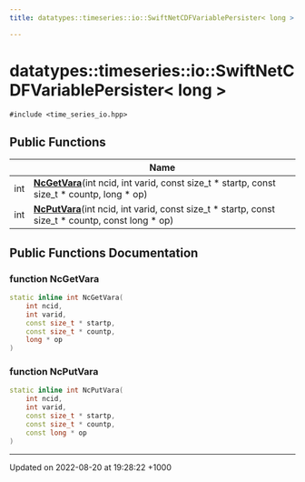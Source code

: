 ```yaml
---
title: datatypes::timeseries::io::SwiftNetCDFVariablePersister< long >

---
```


# datatypes::timeseries::io::SwiftNetCDFVariablePersister< long >






`#include <time_series_io.hpp>`

## Public Functions

|                | Name           |
| -------------- | -------------- |
| int | **[NcGetVara](/uchronia-ts-doc/cpp/Classes/classdatatypes_1_1timeseries_1_1io_1_1SwiftNetCDFVariablePersister_3_01long_01_4/#function-ncgetvara)**(int ncid, int varid, const size_t * startp, const size_t * countp, long * op) |
| int | **[NcPutVara](/uchronia-ts-doc/cpp/Classes/classdatatypes_1_1timeseries_1_1io_1_1SwiftNetCDFVariablePersister_3_01long_01_4/#function-ncputvara)**(int ncid, int varid, const size_t * startp, const size_t * countp, const long * op) |

## Public Functions Documentation

### function NcGetVara

```cpp
static inline int NcGetVara(
    int ncid,
    int varid,
    const size_t * startp,
    const size_t * countp,
    long * op
)
```


### function NcPutVara

```cpp
static inline int NcPutVara(
    int ncid,
    int varid,
    const size_t * startp,
    const size_t * countp,
    const long * op
)
```


-------------------------------

Updated on 2022-08-20 at 19:28:22 +1000